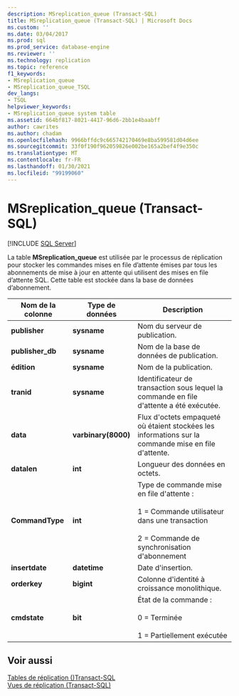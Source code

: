 ```yaml
---
description: MSreplication_queue (Transact-SQL)
title: MSreplication_queue (Transact-SQL) | Microsoft Docs
ms.custom: ''
ms.date: 03/04/2017
ms.prod: sql
ms.prod_service: database-engine
ms.reviewer: ''
ms.technology: replication
ms.topic: reference
f1_keywords:
- MSreplication_queue
- MSreplication_queue_TSQL
dev_langs:
- TSQL
helpviewer_keywords:
- MSreplication_queue system table
ms.assetid: 664bf817-8021-4417-96d6-2bb1e4baabff
author: cawrites
ms.author: chadam
ms.openlocfilehash: 9966bffdc9c665742170469e8ba599581d04d6ee
ms.sourcegitcommit: 33f0f190f962059826e002be165a2bef4f9e350c
ms.translationtype: MT
ms.contentlocale: fr-FR
ms.lasthandoff: 01/30/2021
ms.locfileid: "99199060"
---
```

# <a name="msreplication_queue-transact-sql"></a>MSreplication_queue (Transact-SQL)
[!INCLUDE [SQL Server](../../includes/applies-to-version/sqlserver.md)]

  La table **MSreplication_queue** est utilisée par le processus de réplication pour stocker les commandes mises en file d’attente émises par tous les abonnements de mise à jour en attente qui utilisent des mises en file d’attente SQL. Cette table est stockée dans la base de données d’abonnement.  
  
|Nom de la colonne|Type de données|Description|  
|-----------------|---------------|-----------------|  
|**publisher**|**sysname**|Nom du serveur de publication.|  
|**publisher_db**|**sysname**|Nom de la base de données de publication.|  
|**édition**|**sysname**|Nom de la publication.|  
|**tranid**|**sysname**|Identificateur de transaction sous lequel la commande en file d'attente a été exécutée.|  
|**data**|**varbinary(8000)**|Flux d'octets empaqueté où étaient stockées les informations sur la commande mise en file d'attente.|  
|**datalen**|**int**|Longueur des données en octets.|  
|**CommandType**|**int**|Type de commande mise en file d'attente :<br /><br /> 1 = Commande utilisateur dans une transaction<br /><br /> 2 = Commande de synchronisation d'abonnement|  
|**insertdate**|**datetime**|Date d'insertion.|  
|**orderkey**|**bigint**|Colonne d'identité à croissance monolithique.|  
|**cmdstate**|**bit**|État de la commande :<br /><br /> 0 = Terminée<br /><br /> 1 = Partiellement exécutée|  
  
## <a name="see-also"></a>Voir aussi  
 [Tables de réplication &#40;&#41;Transact-SQL ](../../relational-databases/system-tables/replication-tables-transact-sql.md)   
 [Vues de réplication &#40;Transact-SQL&#41;](../../relational-databases/system-views/replication-views-transact-sql.md)  
  
  
